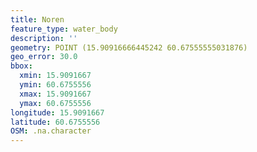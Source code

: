 ```yaml
---
title: Noren
feature_type: water_body
description: ''
geometry: POINT (15.90916666445242 60.67555555031876)
geo_error: 30.0
bbox:
  xmin: 15.9091667
  ymin: 60.6755556
  xmax: 15.9091667
  ymax: 60.6755556
longitude: 15.9091667
latitude: 60.6755556
OSM: .na.character
---
```

